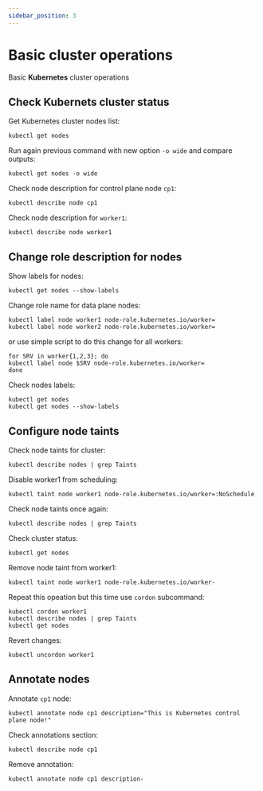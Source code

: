 ```yaml
---
sidebar_position: 3
---
```


# Basic cluster operations

Basic **Kubernetes** cluster operations

## Check **Kubernets** cluster status

Get Kubernetes cluster nodes list:

```shell
kubectl get nodes
```

Run again previous command with new option `-o wide` and compare outputs:

```shell
kubectl get nodes -o wide
```

Check node description for control plane node `cp1`:

```shell
kubectl describe node cp1
```

Check node description for `worker1`:

```shell
kubectl describe node worker1
```

## Change role description for nodes

Show labels for nodes:

```shell
kubectl get nodes --show-labels
```

Change role name for data plane nodes:

```shell
kubectl label node worker1 node-role.kubernetes.io/worker=
kubectl label node worker2 node-role.kubernetes.io/worker=
```

or use simple script to do this change for all workers:

```shell
for SRV in worker{1,2,3}; do
kubectl label node $SRV node-role.kubernetes.io/worker=
done
```

Check nodes labels:

```shell
kubectl get nodes
kubectl get nodes --show-labels
```

## Configure node taints

Check node taints for cluster:

```shell
kubectl describe nodes | grep Taints
```

Disable worker1 from scheduling:

```shell
kubectl taint node worker1 node-role.kubernetes.io/worker=:NoSchedule
```

Check node taints once again:
 
```shell
kubectl describe nodes | grep Taints
```

Check cluster status:

```shell
kubectl get nodes
```

Remove node taint from worker1:

```shell
kubectl taint node worker1 node-role.kubernetes.io/worker-
```

Repeat this opeation but this time use `cordon` subcommand:

```shell
kubectl cordon worker1
kubectl describe nodes | grep Taints
kubectl get nodes
```

Revert changes:

```shell
kubectl uncordon worker1
```

## Annotate nodes 

Annotate `cp1` node:

```shell
kubectl annotate node cp1 description="This is Kubernetes control plane node!"
``` 

Check annotations section:

```shell
kubectl describe node cp1
```

Remove annotation:

```shell
kubectl annotate node cp1 description-
```